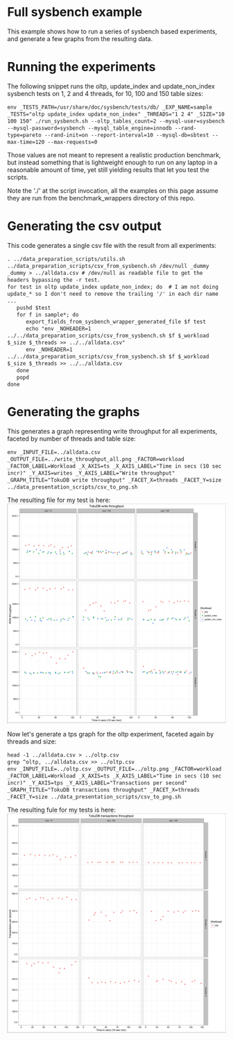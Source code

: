 # Full sysbench example

This example shows how to run a series of sysbench based experiments, and generate a few graphs from the resulting data.

# Running the experiments

The following snippet runs the oltp, update\_index and update\_non\_index sysbench tests on 1, 2 and 4 threads, for 10, 100 and 150 table sizes: 

	env _TESTS_PATH=/usr/share/doc/sysbench/tests/db/ _EXP_NAME=sample _TESTS="oltp update_index update_non_index" _THREADS="1 2 4" _SIZE="10 100 150" ./run_sysbench.sh --oltp_tables_count=2 --mysql-user=sysbench --mysql-password=sysbench --mysql_table_engine=innodb --rand-type=pareto --rand-init=on --report-interval=10 --mysql-db=sbtest --max-time=120 --max-requests=0

Those values are not meant to represent a realistic production benchmark, but instead something that is lightweight enough to run on any laptop in a reasonable amount of time, yet still yielding results that let you test the scripts.

Note the './' at the script invocation, all the examples on this page assume they are run from the benchmark_wrappers directory of this repo. 

# Generating the csv output

This code generates a single csv file with the result from all experiments:

	. ../data_preparation_scripts/utils.sh
	../data_preparation_scripts/csv_from_sysbench.sh /dev/null _dummy _dummy > ../alldata.csv # /dev/null as readable file to get the headers bypassing the -r test.  
	for test in oltp update_index update_non_index; do  # I am not doing update_* so I don't need to remove the trailing '/' in each dir name ...
	   pushd $test
	   for f in sample*; do
		  export_fields_from_sysbench_wrapper_generated_file $f test 
		  echo "env _NOHEADER=1 ../../data_preparation_scripts/csv_from_sysbench.sh $f $_workload $_size $_threads >> ../../alldata.csv"
		  env _NOHEADER=1 ../../data_preparation_scripts/csv_from_sysbench.sh $f $_workload $_size $_threads >> ../../alldata.csv
	   done
	   popd
	done

# Generating the graphs

This generates a graph representing write throughput for all experiments, faceted by number of threads and table size:

	env _INPUT_FILE=../alldata.csv _OUTPUT_FILE=../write_throughput_all.png _FACTOR=workload _FACTOR_LABEL=Workload _X_AXIS=ts _X_AXIS_LABEL="Time in secs (10 sec incr)" _Y_AXIS=writes _Y_AXIS_LABEL="Write throughput" _GRAPH_TITLE="TokuDB write throughput" _FACET_X=threads _FACET_Y=size ../data_presentation_scripts/csv_to_png.sh

The resulting file for my test is here: ![](./write_throughput_all.png) 

Now let's generate a tps graph for the oltp experiment, faceted again by threads and size:

    head -1 ../alldata.csv > ../oltp.csv
    grep ^oltp, ../alldata.csv >> ../oltp.csv
	env _INPUT_FILE=../oltp.csv _OUTPUT_FILE=../oltp.png _FACTOR=workload _FACTOR_LABEL=Workload _X_AXIS=ts _X_AXIS_LABEL="Time in secs (10 sec incr)" _Y_AXIS=tps _Y_AXIS_LABEL="Transactions per second" _GRAPH_TITLE="TokuDB transactions throughput" _FACET_X=threads _FACET_Y=size ../data_presentation_scripts/csv_to_png.sh

The resulting fule for my tests is here: ![](./oltp.png)
